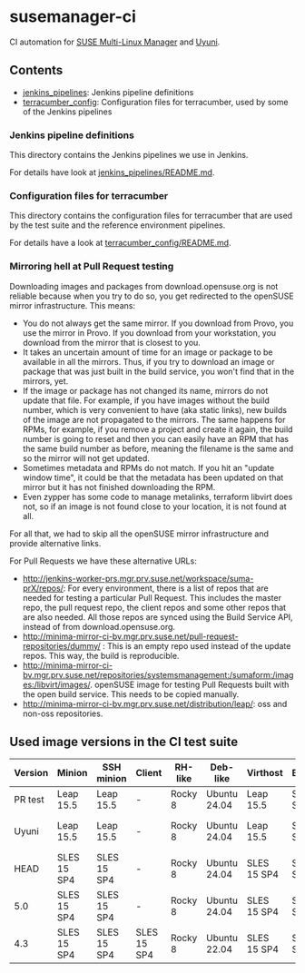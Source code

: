 # susemanager-ci

CI automation for [SUSE Multi-Linux Manager](https://www.suse.com/products/multi-linux-manager/) and [Uyuni](https://www.uyuni-project.org/).

## Contents

- [jenkins_pipelines](jenkins_pipelines): Jenkins pipeline definitions
- [terracumber_config](terracumber_config): Configuration files for terracumber, used by some of the Jenkins pipelines

### Jenkins pipeline definitions

This directory contains the Jenkins pipelines we use in Jenkins.

For details have look at [jenkins_pipelines/README.md](jenkins_pipelines/README.md).

### Configuration files for terracumber

This directory contains the configuration files for terracumber that are used by the test suite and the reference
environment pipelines.

For details have a look at [terracumber_config/README.md](terracumber_config/README.md).

### Mirroring hell at Pull Request testing

Downloading images and packages from download.opensuse.org is not reliable because when you try to do so, you get
redirected to the openSUSE mirror infrastructure. This means:

- You do not always get the same mirror. If you download from Provo, you use the mirror in Provo. If you download from
your workstation, you download from the mirror that is closest to you.
- It takes an uncertain amount of time for an image or package to be available in all the mirrors. Thus, if you try to
download an image or package that was just built in the build service, you won't find that in the mirrors, yet.
- If the image or package has not changed its name, mirrors do not update that file. For example, if you have images
without the build number, which is very convenient to have (aka static links), new builds of the image are not
propagated to the mirrors. The same happens for RPMs, for example, if you remove a project and create it again,
the build number is going to reset and then you can easily have an RPM that has the same build number as before,
meaning the filename is the same and so the mirror will not get updated.
- Sometimes metadata and RPMs do not match. If you hit an "update window time", it could be that the metadata has been
updated on that mirror but it has not finished downloading the RPM.
- Even zypper has some code to manage metalinks, terraform libvirt does not, so if an image is not found close to your
location, it is not found at all.

For all that, we had to skip all the openSUSE mirror infrastructure and provide alternative links.

For Pull Requests we have these alternative URLs:

- http://jenkins-worker-prs.mgr.prv.suse.net/workspace/suma-prX/repos/: For every environment, there is a list of repos
that are needed for testing a particular Pull Request. This includes the master repo, the pull request repo, the client
repos and some other repos that are also needed. All those repos are synced using the Build Service API, instead of from
download.opensuse.org.
- http://minima-mirror-ci-bv.mgr.prv.suse.net/pull-request-repositories/dummy/ : This is an empty repo used instead of the update repos. This way,
the build is reproducible.
- http://minima-mirror-ci-bv.mgr.prv.suse.net/repositories/systemsmanagement:/sumaform:/images:/libvirt/images/. openSUSE
image for testing Pull Requests built with the open build service. This needs to be copied manually.
- http://minima-mirror-ci-bv.mgr.prv.suse.net/distribution/leap/: oss and non-oss repositories.

## Used image versions in the CI test suite

| Version       | Minion      | SSH minion  | Client      | RH-like  | Deb-like     | Virthost    | Buildhost   | Terminal    | Controller | Server         | Proxy          |
| ------------- | ----------- | ----------- | ----------- | -------- | ------------ | ----------- | ----------- | ----------- | ---------- | -------------- | -------------- |
|  PR test      | Leap 15.5   | Leap 15.5   | -           | Rocky 8  | Ubuntu 24.04 | Leap 15.5   | SLES 15 SP4 | SLES 15 SP4 | Leap 15.5  | Leap 15.5      | Leap 15.5      |
|  Uyuni        | Leap 15.5   | Leap 15.5   | -           | Rocky 8  | Ubuntu 24.04 | Leap 15.5   | SLES 15 SP4 | SLES 15 SP4 | Leap 15.5  | Leap Micro 5.5 | Leap Micro 5.5 |
|  HEAD         | SLES 15 SP4 | SLES 15 SP4 | -           | Rocky 8  | Ubuntu 24.04 | SLES 15 SP4 | SLES 15 SP4 | SLES 15 SP4 | Leap 15.5  | SL Micro 6.1   | SL Micro 6.1   |
|  5.0          | SLES 15 SP4 | SLES 15 SP4 | -           | Rocky 8  | Ubuntu 24.04 | SLES 15 SP4 | SLES 15 SP4 | SLES 15 SP4 | Leap 15.5  | SLE Micro 5.5  | SLE Micro 5.5  |
|  4.3          | SLES 15 SP4 | SLES 15 SP4 | SLES 15 SP4 | Rocky 8  | Ubuntu 22.04 | SLES 15 SP4 | SLES 15 SP4 | SLES 15 SP4 | Leap 15.5  | SLES 15 SP4    | SLES 15 SP4    |
